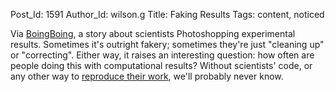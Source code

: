 Post_Id: 1591
Author_Id: wilson.g
Title: Faking Results
Tags: content, noticed

<p>Via <a href="http://www.boingboing.net/2008/05/29/bioscientists-photos.html">BoingBoing</a>, a story about scientists Photoshopping experimental results. Sometimes it's outright fakery; sometimes they're just "cleaning up" or "correcting". Either way, it raises an interesting question: how often are people doing this with computational results? Without scientists' code, or any other way to <a href="http://www.reproducibleresearch.org/">reproduce their work</a>, we'll probably never know.</p>
